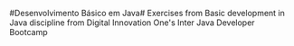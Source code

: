 #Desenvolvimento Básico em Java#
Exercises from Basic development in Java discipline from Digital Innovation One's Inter Java Developer Bootcamp
